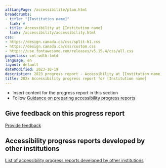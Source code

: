 ```yaml
---
altLangPage: /accessibilite/plan.html
breadcrumbs:
- title: "[Institution name]"
  link: #
- title: Accessibility at [Institution name]
  link: /accessibility/accessibility.html
css:
- https://design.canada.ca/css/split-h1.css
- https://design.canada.ca/css/custom.css
- https://use.fontawesome.com/releases/v5.15.4/css/all.css
pageclass: cnt-wdth-lmtd
language: en
layout: default
dateModified: 2023-10-19
description: 2023 progress report - Accessibility at [Institution name]
title: 202x Accessibility progress report for [Institution name]
---
```


* Insert content for the progress report in this section
* Follow [Guidance on preparing accessibility progress reports](https://www.canada.ca/en/employment-social-development/programs/accessible-canada-regulations-guidance/progress-reports/preparing.html)

## Give feedback on this progress report

[Provide feedback](#)

## Accessibility progress reports developed by other institutions

[List of accessibility progress reports developed by other institutions](https://search.open.canada.ca/opendata/?collection=accessibiliy_plans&page=1&sort=metadata_modified+desc)
